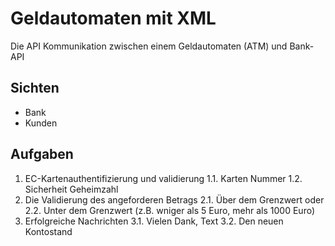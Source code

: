 # Geldautomaten mit XML
 Die API Kommunikation zwischen einem Geldautomaten (ATM) und Bank-API

 ## Sichten
 - Bank
 - Kunden

 ## Aufgaben
 1. EC-Kartenauthentifizierung und validierung
 1.1. Karten Nummer
 1.2. Sicherheit Geheimzahl
 2. Die Validierung des angeforderen Betrags
 2.1. Über dem Grenzwert oder
 2.2. Unter dem Grenzwert (z.B. wniger als 5 Euro, mehr als 1000 Euro)
 3. Erfolgreiche Nachrichten
 3.1. Vielen Dank, Text
 3.2. Den neuen Kontostand

